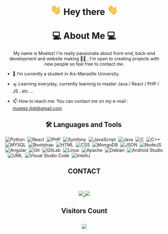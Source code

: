 
<h1 align="center"><img alt="wave" src="https://raw.githubusercontent.com/dhiaabdelli/dhiaabdelli/main/Hi.gif" width="35"> Hey there <img alt="wave" src="https://raw.githubusercontent.com/dhiaabdelli/dhiaabdelli/main/Hi.gif" width="35">
</h1>
<h1 align="center"> 💻 About Me 💻</h1>
<p align="center">
My name is Moetez! I'm really passionate about front-end, back-end development and website making 👨‍💻 , I'm open to creating projects with new people so feel free to contact me.
    <br>

- 🔭 I’m currently a student in Aix-Marseille University.

- 🛸 Learning everyday, currently learning to master Java / React / PHP / JS , etc ...

- 📫 How to reach me: You can contact me on my e-mail : <a href="mailto:moetez.jlidi@gmail.com">  moetez.jlidi@gmail.com
<p align="center">
  <h2 align="center">🛠 Languages and Tools&nbsp;</h2>

![Python](https://img.shields.io/badge/-Python-05122A?style=for-the-badge&logo=python)&nbsp;
![React](https://img.shields.io/badge/-react-05122A?style=for-the-badge&logo=react)&nbsp;
![PHP](https://img.shields.io/badge/-php-05122A?style=for-the-badge&logo=php)&nbsp;
![Symfony](https://img.shields.io/badge/-symfony-05122A?style=for-the-badge&logo=symfony)&nbsp;
![JavaScript](https://img.shields.io/badge/-JavaScript-05122A?style=for-the-badge&logo=javascript)&nbsp;
![Java](https://img.shields.io/badge/-Java-05122A?style=for-the-badge&logo=Java&logoColor=FFA518)&nbsp;
![C](https://img.shields.io/badge/-C-05122A?style=for-the-badge&logo=C&logoColor=A8B9CC)&nbsp;
![C++](https://img.shields.io/badge/-c++-05122A?style=for-the-badge&logo=cplusplus)&nbsp;
![MYSQL](https://img.shields.io/badge/-MYSQL-05122A?style=for-the-badge&logo=mysql)&nbsp;
![Bootstrap](https://img.shields.io/badge/-Bootstrap-05122A?style=for-the-badge&logo=bootstrap&logoColor=563D7C)&nbsp;
![HTML](https://img.shields.io/badge/-HTML-05122A?style=for-the-badge&logo=HTML5)&nbsp;
![CSS](https://img.shields.io/badge/-CSS-05122A?style=for-the-badge&logo=CSS3&logoColor=1572B6)&nbsp;
![MongoDB](https://img.shields.io/badge/-MongoDB-05122A?style=for-the-badge&logo=mongodb&logoColor=1572B6)&nbsp;
![JSON](https://img.shields.io/badge/-json-05122A?style=for-the-badge&logo=json)&nbsp;
![NodeJS](https://img.shields.io/badge/nodejs-05122A?style=for-the-badge&logo=Node.js)&nbsp;
![Angular](https://img.shields.io/badge/angular-05122A?style=for-the-badge&logo=angular)&nbsp;
![Git](https://img.shields.io/badge/-Git-05122A?style=for-the-badge&logo=git)&nbsp;
![GitLab](https://img.shields.io/badge/gitlab-05122A?style=for-the-badge&logo=gitlab)&nbsp;
![Linux](https://img.shields.io/badge/-linux-05122A?style=for-the-badge&logo=linux)&nbsp;
![Apache](https://img.shields.io/badge/apache-05122A?style=for-the-badge&logo=apache)&nbsp;
![Debian](https://img.shields.io/badge/debian-05122A?style=for-the-badge&logo=debian)&nbsp;
![Android Studio](https://img.shields.io/badge/android%20Studio-05122A?style=for-the-badge&logo=androidstudio)&nbsp;
![UML](https://img.shields.io/badge/UML-05122A?style=for-the-badge&logo=Uml)&nbsp;
![Visual Studio Code](https://img.shields.io/badge/-Visual%20Studio%20Code-05122A?style=for-the-badge&logo=visual-studio-code&logoColor=007ACC)&nbsp;
![IntelliJ](https://img.shields.io/badge/Intellij%20Idea-05122A?logo=intellij-idea&style=for-the-badge)&nbsp;
</p>
<h2 align="center"> CONTACT <br/><br/>
<p align="center">
<a  href="https://www.linkedin.com/in/moetezjlidi/"><img src="https://img.shields.io/badge/-Moetez%20Jlidi-3423A6?style=for-the-badge&logo=linkedin&logoColor=white"/> </a>
 <a href="mailto:moetez1@live.fr"><img src="https://img.shields.io/badge/-moetez1@live.fr-D14836?style=for-the-badge&logo=Gmail&logoColor=white"/></a>
</p>
<h2 align="center">Visitors Count<br/><br/>
    <img src="https://profile-counter.glitch.me/MoetezJlidi/count.svg" />
    </p>
